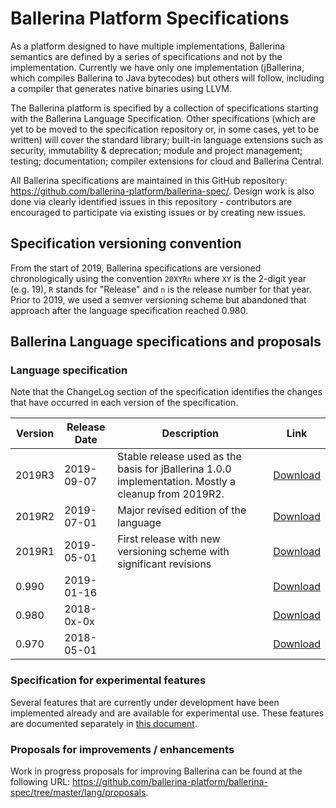 # Ballerina Platform Specifications

As a platform designed to have multiple implementations, Ballerina semantics are defined by a series of specifications and not by the implementation. Currently we have only one implementation (jBallerina, which compiles Ballerina to Java bytecodes) but others will follow, including a compiler that generates native binaries using LLVM.

The Ballerina platform is specified by a collection of specifications starting with the Ballerina Language Specification. Other specifications (which are yet to be moved to the specification repository or, in some cases, yet to be written) will cover the standard library; built-in language extensions such as security, immutability & deprecation; module and project management; testing; documentation; compiler extensions for cloud and Ballerina Central.

All Ballerina specifications are maintained in this GitHub repository: https://github.com/ballerina-platform/ballerina-spec/. Design work is also done via clearly identified issues in this repository - contributors are encouraged to participate via existing issues or by creating new issues.

## Specification versioning convention

From the start of 2019, Ballerina  specifications are versioned chronologically using the convention `20XYRn` where `XY` is the 2-digit year (e.g. 19), `R` stands for "Release" and `n` is the release number for that year. Prior to 2019, we used a semver versioning scheme but abandoned that approach after the language specification reached 0.980.

## Ballerina Language specifications and proposals

### Language specification

Note that the ChangeLog section of the specification identifies the changes that have occurred in each version of the specification.

| Version | Release Date | Description | Link |
| ------- | ------------ | ----------- | ---- |
| 2019R3 | 2019-09-07 | Stable release used as the basis for jBallerina 1.0.0 implementation. Mostly a cleanup from 2019R2. | <a href="/spec/lang/2019R3">Download</a> |
| 2019R2 | 2019-07-01 | Major revised edition of the language | <a href="/spec/lang/2019R2">Download</a> |
| 2019R1 | 2019-05-01 | First release with new versioning scheme with significant revisions | <a href="/spec/lang/2019R2">Download</a> |
| 0.990  | 2019-01-16 | | <a href="/spec/lang/0.990/">Download</a> |
| 0.980  | 2018-0x-0x | | <a href="/spec/lang/0.980/">Download</a> |
| 0.970  | 2018-05-01 | | <a href="/spec/lang/0.970/Ballerina-Language-Specification-WD-2018-05-01.pdf">Download</a> |

### Specification for experimental features

Several features that are currently under development have been implemented already and are available for experimental use. These features are documented separately in <a href="https://htmlpreview.github.io/?https://raw.githubusercontent.com/ballerina-platform/ballerina-spec/master/lang/experimental.html">this document</a>.

### Proposals for improvements / enhancements

Work in progress proposals for improving Ballerina can be found at the following URL: <a href="https://github.com/ballerina-platform/ballerina-spec/tree/master/lang/proposals">https://github.com/ballerina-platform/ballerina-spec/tree/master/lang/proposals</a>.